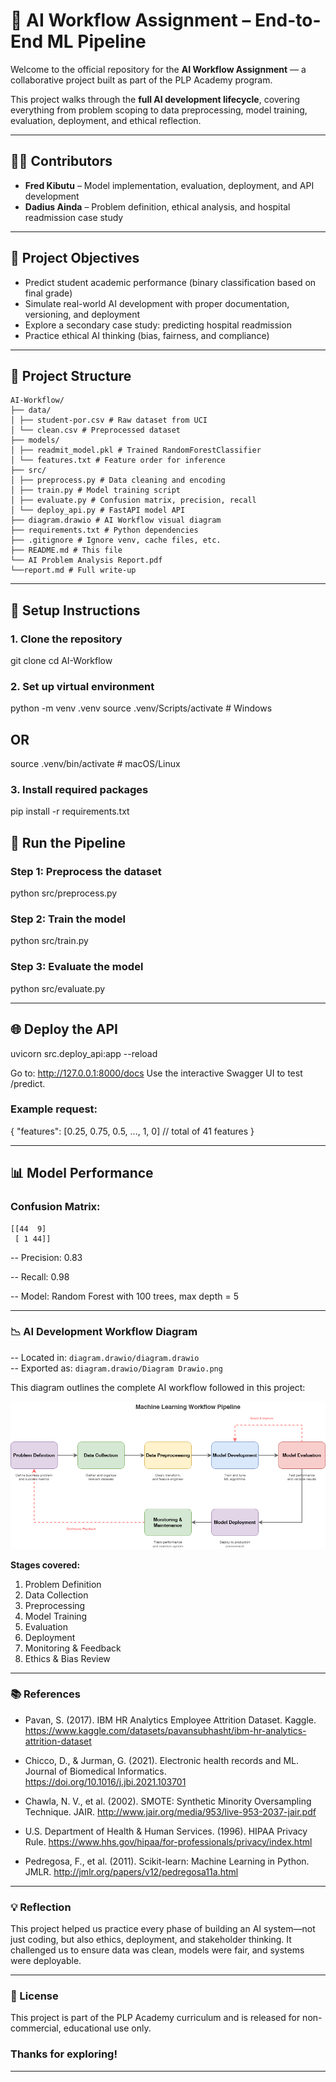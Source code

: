 # 🤖 AI Workflow Assignment – End-to-End ML Pipeline

Welcome to the official repository for the **AI Workflow Assignment** — a collaborative project built as part of the PLP Academy program.

This project walks through the **full AI development lifecycle**, covering everything from problem scoping to data preprocessing, model training, evaluation, deployment, and ethical reflection.

---


## 👨‍💻 Contributors

- **Fred Kibutu** – Model implementation, evaluation, deployment, and API development
- **Dadius Ainda** – Problem definition, ethical analysis, and hospital readmission case study

---

## 📌 Project Objectives

- Predict student academic performance (binary classification based on final grade)
- Simulate real-world AI development with proper documentation, versioning, and deployment
- Explore a secondary case study: predicting hospital readmission
- Practice ethical AI thinking (bias, fairness, and compliance)

---

## 🧱 Project Structure

```
AI-Workflow/
├── data/
│ ├── student-por.csv # Raw dataset from UCI
│ └── clean.csv # Preprocessed dataset
├── models/
│ ├── readmit_model.pkl # Trained RandomForestClassifier
│ └── features.txt # Feature order for inference
├── src/
│ ├── preprocess.py # Data cleaning and encoding
│ ├── train.py # Model training script
│ ├── evaluate.py # Confusion matrix, precision, recall
│ └── deploy_api.py # FastAPI model API
├── diagram.drawio # AI Workflow visual diagram
├── requirements.txt # Python dependencies
├── .gitignore # Ignore venv, cache files, etc.
├── README.md # This file
└── AI Problem Analysis Report.pdf
└──report.md # Full write-up

```

---

## 🔧 Setup Instructions

### 1. Clone the repository

git clone 
cd AI-Workflow

### 2. Set up virtual environment

python -m venv .venv
source .venv/Scripts/activate # Windows

## OR

source .venv/bin/activate # macOS/Linux

### 3. Install required packages

pip install -r requirements.txt

## 🧪 Run the Pipeline

### Step 1: Preprocess the dataset

python src/preprocess.py

### Step 2: Train the model

python src/train.py

### Step 3: Evaluate the model

python src/evaluate.py

---

## 🌐 Deploy the API

uvicorn src.deploy_api:app --reload

Go to: http://127.0.0.1:8000/docs
Use the interactive Swagger UI to test /predict.

### Example request:

{
"features": [0.25, 0.75, 0.5, ..., 1, 0] // total of 41 features
}

---

## 📊 Model Performance

### Confusion Matrix:

```
[[44  9]
 [ 1 44]]
```

-- Precision: 0.83

-- Recall: 0.98

-- Model: Random Forest with 100 trees, max depth = 5

---

### 📉 AI Development Workflow Diagram

-- Located in: `diagram.drawio/diagram.drawio`  
-- Exported as: `diagram.drawio/Diagram Drawio.png`

This diagram outlines the complete AI workflow followed in this project:

![AI Workflow Diagram](diagram.drawio/Diagram%20Drawio.png)

**Stages covered:**
1. Problem Definition  
2. Data Collection  
3. Preprocessing  
4. Model Training  
5. Evaluation  
6. Deployment  
7. Monitoring & Feedback  
8. Ethics & Bias Review


---

### 📚 References

- Pavan, S. (2017). IBM HR Analytics Employee Attrition Dataset. Kaggle. https://www.kaggle.com/datasets/pavansubhasht/ibm-hr-analytics-attrition-dataset

- Chicco, D., & Jurman, G. (2021). Electronic health records and ML. Journal of Biomedical Informatics. https://doi.org/10.1016/j.jbi.2021.103701

- Chawla, N. V., et al. (2002). SMOTE: Synthetic Minority Oversampling Technique. JAIR. http://www.jair.org/media/953/live-953-2037-jair.pdf

- U.S. Department of Health & Human Services. (1996). HIPAA Privacy Rule. https://www.hhs.gov/hipaa/for-professionals/privacy/index.html

- Pedregosa, F., et al. (2011). Scikit-learn: Machine Learning in Python. JMLR. http://jmlr.org/papers/v12/pedregosa11a.html

---

### 💡 Reflection

This project helped us practice every phase of building an AI system—not just coding, but also ethics, deployment, and stakeholder thinking. It challenged us to ensure data was clean, models were fair, and systems were deployable.

---

### 📄 License

This project is part of the PLP Academy curriculum and is released for non-commercial, educational use only.

### Thanks for exploring!

---
